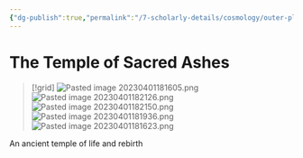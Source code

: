 ```yaml
---
{"dg-publish":true,"permalink":"/7-scholarly-details/cosmology/outer-planes/elysium/the-temple-of-sacred-ashes/","noteIcon":""}
---
```


# The Temple of Sacred Ashes

>[!grid]
>![Pasted image 20230401181605.png](/img/user/x.%20Assets/Attachments/Pasted%20image%2020230401181605.png)
>![Pasted image 20230401182126.png](/img/user/x.%20Assets/Attachments/Pasted%20image%2020230401182126.png)
>![Pasted image 20230401182150.png](/img/user/x.%20Assets/Attachments/Pasted%20image%2020230401182150.png)
>![Pasted image 20230401181936.png](/img/user/x.%20Assets/Attachments/Pasted%20image%2020230401181936.png)
>![Pasted image 20230401181623.png](/img/user/x.%20Assets/Attachments/Pasted%20image%2020230401181623.png)

An ancient temple of life and rebirth
